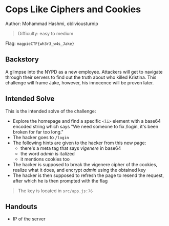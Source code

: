 # Cops Like Ciphers and Cookies

Author: Mohammad Hashmi, obliviousturnip

>Difficulty: easy to medium

Flag: `magpieCTF{wh3r3_w4s_Jake}`

## Backstory

A glimpse into the NYPD as a new employee.
Attackers will get to navigate through their servers to find out the truth about who killed Kristina.
This challenge will frame Jake, however, his innocence will be proven later.

## Intended Solve

This is the intended solve of the challenge:

- Explore the homepage and find a specific `<li>` element with a base64 encoded string which says "We need someone to fix /login, it's been broken for far too long."
- The hacker goes to `/login`
- The following hints are given to the hacker from this new page:
  - there's a meta tag that says *vigenere* in base64
  - the word *admin* is italized
  - it mentions cookies too
- The hacker is supposed to break the vigenere cipher of the cookies, realize what it does, and encrypt *admin* using the obtained key
- The hacker is then supposed to refresh the page to resend the request, after which he is then prompted with the flag

>The key is located in `src/app.js:76`

## Handouts

- IP of the server
